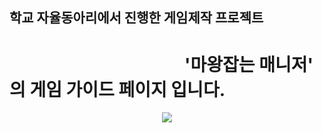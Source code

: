 ## 학교 자율동아리에서 진행한 게임제작 프로젝트 
# 　　　　　　　　　　'마왕잡는 매니저' 의 게임 가이드 페이지 입니다. 
<p align="center">
  <img src="https://user-images.githubusercontent.com/65841016/128703785-3a3a516a-1fdb-4e7d-ba5e-089e4bcc5198.png"/>
</p> 
